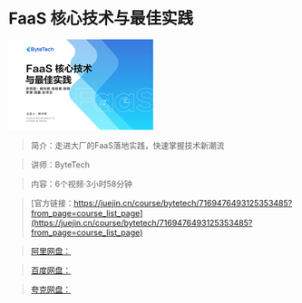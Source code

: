# FaaS 核心技术与最佳实践

![img](../../assets/0ee7974e8ec24505bdcf7e159f087866~tplv-k3u1fbpfcp-no-mark_284_284_284_178.png)

> 简介：走进大厂的FaaS落地实践，快速掌握技术新潮流

> 讲师：ByteTech

> 内容：6个视频·3小时58分钟

> [官方链接：https://juejin.cn/course/bytetech/7169476493125353485?from_page=course_list_page](https://juejin.cn/course/bytetech/7169476493125353485?from_page=course_list_page)

> [阿里网盘：]()

> [百度网盘：]()

> [夸克网盘：]()
